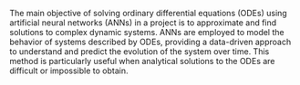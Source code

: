 The main objective of solving ordinary differential equations (ODEs) using artificial neural networks (ANNs) in a project is to approximate and find solutions to complex dynamic systems.
ANNs are employed to model the behavior of systems described by ODEs, providing a data-driven approach to understand and predict the evolution of the system over time.
This method is particularly useful when analytical solutions to the ODEs are difficult or impossible to obtain.
